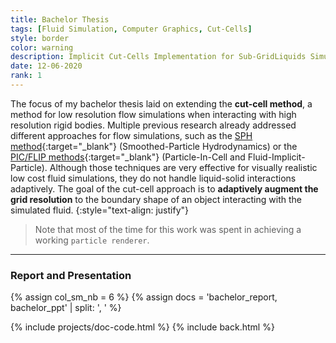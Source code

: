 ```yaml
---
title: Bachelor Thesis
tags: [Fluid Simulation, Computer Graphics, Cut-Cells]
style: border
color: warning
description: Implicit Cut-Cells Implementation for Sub-GridLiquids Simulation
date: 12-06-2020
rank: 1
---
```


The focus of my bachelor thesis laid on extending the **cut-cell method**, a method for low resolution flow simulations when interacting with high resolution rigid bodies. Multiple previous research already addressed different approaches for flow simulations, such as the [SPH method](https://en.wikipedia.org/wiki/Smoothed-particle_hydrodynamics){:target="_blank"} (Smoothed-Particle Hydrodynamics) or the [PIC/FLIP methods](https://en.wikipedia.org/wiki/Particle-in-cell){:target="_blank"} (Particle-In-Cell and Fluid-Implicit-Particle). Although those techniques are very effective for visually realistic low cost fluid simulations, they do not handle liquid-solid interactions adaptively. The goal of the cut-cell approach is to **adaptively augment the grid resolution** to the boundary shape of an object interacting with the simulated fluid.
{:style="text-align: justify"}

> Note that most of the time for this work was spent in achieving a working `particle renderer`.

<hr>

### Report and Presentation

{% assign col_sm_nb = 6 %}
{% assign docs = 'bachelor_report, bachelor_ppt' | split: ', ' %}

{% include projects/doc-code.html %}
{% include back.html %}
